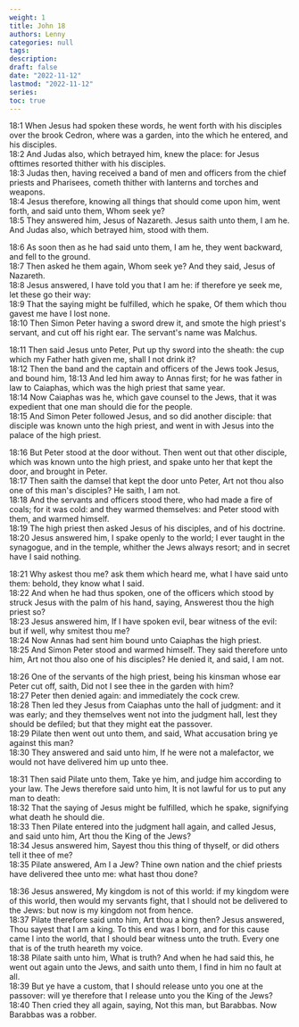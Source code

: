 ```yaml
---
weight: 1
title: John 18
authors: Lenny
categories: null
tags: 
description: 
draft: false
date: "2022-11-12"
lastmod: "2022-11-12"
series:
toc: true
---
```


<!--more-->

18:1 When Jesus had spoken these words, he went forth with his disciples over the brook Cedron, where was a garden, into the which he entered, and his disciples.  
18:2 And Judas also, which betrayed him, knew the place: for Jesus ofttimes resorted thither with his disciples.  
18:3 Judas then, having received a band of men and officers from the chief priests and Pharisees, cometh thither with lanterns and torches and weapons.  
18:4 Jesus therefore, knowing all things that should come upon him, went forth, and said unto them, Whom seek ye?  
18:5 They answered him, Jesus of Nazareth. Jesus saith unto them, I am he. And Judas also, which betrayed him, stood with them.  

18:6 As soon then as he had said unto them, I am he, they went backward, and fell to the ground.  
18:7 Then asked he them again, Whom seek ye? And they said, Jesus of Nazareth.  
18:8 Jesus answered, I have told you that I am he: if therefore ye seek me, let these go their way:  
18:9 That the saying might be fulfilled, which he spake, Of them which thou gavest me have I lost none.  
18:10 Then Simon Peter having a sword drew it, and smote the high priest's servant, and cut off his right ear. The servant's name was Malchus.  

18:11 Then said Jesus unto Peter, Put up thy sword into the sheath: the cup which my Father hath given me, shall I not drink it?  
18:12 Then the band and the captain and officers of the Jews took Jesus, and bound him,
18:13 And led him away to Annas first; for he was father in law to Caiaphas, which was the high priest that same year.  
18:14 Now Caiaphas was he, which gave counsel to the Jews, that it was expedient that one man should die for the people.  
18:15 And Simon Peter followed Jesus, and so did another disciple: that disciple was known unto the high priest, and went in with Jesus into the palace of the high priest.  

18:16 But Peter stood at the door without. Then went out that other disciple, which was known unto the high priest, and spake unto her that kept the door, and brought in Peter.  
18:17 Then saith the damsel that kept the door unto Peter, Art not thou also one of this man's disciples? He saith, I am not.  
18:18 And the servants and officers stood there, who had made a fire of coals; for it was cold: and they warmed themselves: and Peter stood with them, and warmed himself.  
18:19 The high priest then asked Jesus of his disciples, and of his doctrine.  
18:20 Jesus answered him, I spake openly to the world; I ever taught in the synagogue, and in the temple, whither the Jews always resort; and in secret have I said nothing.  

18:21 Why askest thou me? ask them which heard me, what I have said unto them: behold, they know what I said.  
18:22 And when he had thus spoken, one of the officers which stood by struck Jesus with the palm of his hand, saying, Answerest thou the high priest so?  
18:23 Jesus answered him, If I have spoken evil, bear witness of the evil: but if well, why smitest thou me?  
18:24 Now Annas had sent him bound unto Caiaphas the high priest.  
18:25 And Simon Peter stood and warmed himself. They said therefore unto him, Art not thou also one of his disciples? He denied it, and said, I am not.  

18:26 One of the servants of the high priest, being his kinsman whose ear Peter cut off, saith, Did not I see thee in the garden with him?  
18:27 Peter then denied again: and immediately the cock crew.  
18:28 Then led they Jesus from Caiaphas unto the hall of judgment: and it was early; and they themselves went not into the judgment hall, lest they should be defiled; but that they might eat the passover.  
18:29 Pilate then went out unto them, and said, What accusation bring ye against this man?  
18:30 They answered and said unto him, If he were not a malefactor, we would not have delivered him up unto thee.  

18:31 Then said Pilate unto them, Take ye him, and judge him according to your law. The Jews therefore said unto him, It is not lawful for us to put any man to death:  
18:32 That the saying of Jesus might be fulfilled, which he spake, signifying what death he should die.  
18:33 Then Pilate entered into the judgment hall again, and called Jesus, and said unto him, Art thou the King of the Jews?  
18:34 Jesus answered him, Sayest thou this thing of thyself, or did others tell it thee of me?  
18:35 Pilate answered, Am I a Jew? Thine own nation and the chief priests have delivered thee unto me: what hast thou done?  

18:36 Jesus answered, My kingdom is not of this world: if my kingdom were of this world, then would my servants fight, that I should not be delivered to the Jews: but now is my kingdom not from hence.  
18:37 Pilate therefore said unto him, Art thou a king then? Jesus answered, Thou sayest that I am a king. To this end was I born, and for this cause came I into the world, that I should bear witness unto the truth. Every one that is of the truth heareth my voice.  
18:38 Pilate saith unto him, What is truth? And when he had said this, he went out again unto the Jews, and saith unto them, I find in him no fault at all.  
18:39 But ye have a custom, that I should release unto you one at the passover: will ye therefore that I release unto you the King of the Jews?  
18:40 Then cried they all again, saying, Not this man, but Barabbas. Now Barabbas was a robber.  